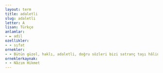 ```yaml
---
layout: term
title: adaletli
slug: adaletli
letter: A
lisan: Türkçe
anlamlar:
- ► adil
ozellikler:
- - sıfat
ornekler:
- - Bütün güzel, haklı, adaletli, doğru sözleri bizi satranç taşı hâline getirmek için uyduruyor.
orneklerkaynak:
- - Nâzım Hikmet
---
```

